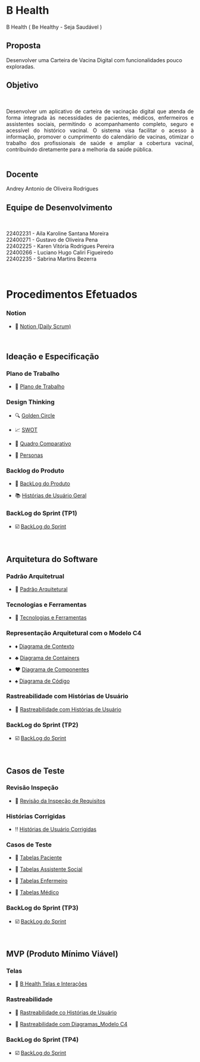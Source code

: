 # B Health
 B Health ( Be Healthy - Seja Saudável )

## Proposta
Desenvolver uma Carteira de Vacina Digital com funcionalidades pouco exploradas.

## Objetivo
<br>

<p align="justify">Desenvolver um aplicativo de carteira de vacinação digital que atenda de forma integrada às necessidades de pacientes, médicos, enfermeiros e assistentes sociais, permitindo o acompanhamento completo, seguro e acessível do histórico vacinal. O sistema visa facilitar o acesso à informação, promover o cumprimento do calendário de vacinas, otimizar o trabalho dos profissionais de saúde e ampliar a cobertura vacinal, contribuindo diretamente para a melhoria da saúde pública.
<br>
<br>

## Docente
Andrey Antonio de Oliveira Rodrigues

## Equipe de Desenvolvimento 

<br>

22402231 - Aila Karoline Santana Moreira     
22400271 - Gustavo de Oliveira Pena        
22402225 - Karen Vitória Rodrigues Pereira   
22400266 - Luciano Hugo Caliri Figueiredo    
22402235 - Sabrina Martins Bezerra

<br>

# Procedimentos Efetuados
### Notion
- :open_file_folder: [Notion (Daily Scrum)](https://www.notion.so/Daily-Scrum-Relat-rios-1e64615ebb3180238b5fcefbf5ceecc5)
<br>

## Ideação e Especificação

### Plano de Trabalho
- :speech_balloon: [Plano de Trabalho](https://github.com/hisokarenn/ES1-TP1/blob/859b5ccd4a17bda57965a308a1e962c64b0d5e9f/Ideacao_Especificacao/1_Plano_de_Trabalho/Plano_de_Trabalho.md)

### Design Thinking
- :mag: [Golden Circle](https://github.com/hisokarenn/ES1-TP1/blob/d64d984eea579a135c9c3db8bac4e7259134389f/Ideacao_Especificacao/2_Design_Thinking/1_Golden_Circle.md)

- :chart_with_upwards_trend: [SWOT](https://github.com/hisokarenn/ES1-TP1/blob/859b5ccd4a17bda57965a308a1e962c64b0d5e9f/Ideacao_Especificacao/2_Design_Thinking/2_SWOT.md)

- :twisted_rightwards_arrows: [Quadro Comparativo](https://github.com/hisokarenn/ES1-TP1/blob/d64d984eea579a135c9c3db8bac4e7259134389f/Ideacao_Especificacao/2_Design_Thinking/3_Quadro_Comparativo.md)

- :bust_in_silhouette: [Personas](https://github.com/hisokarenn/ES1-TP1/blob/859b5ccd4a17bda57965a308a1e962c64b0d5e9f/Ideacao_Especificacao/2_Design_Thinking/4_Personas.md)
  
### Backlog do Produto
- :busts_in_silhouette: [BackLog do Produto](https://github.com/hisokarenn/ES1-TP1/blob/dddc3d265a1f04deea29acc2e71a4026eed3c345/Ideacao_Especificacao/3_BackLog_do_Produto/BackLog_do_Produto.md)

- :books: [Histórias de Usuário Geral](https://github.com/hisokarenn/ES1-TP1/blob/dddc3d265a1f04deea29acc2e71a4026eed3c345/Ideacao_Especificacao/3_BackLog_do_Produto/Hist%C3%B3rias_de_usu%C3%A1rio.md)

### BackLog do Sprint (TP1)
- :ballot_box_with_check: [BackLog do Sprint](https://github.com/hisokarenn/ES1-TP1/blob/dddc3d265a1f04deea29acc2e71a4026eed3c345/Ideacao_Especificacao/4_BackLog_do_Sprint/BackLog_do_Sprint.md)
<br>

## Arquitetura do Software
### Padrão Arquitetrual
- :triangular_ruler: [Padrão Arquitetural](https://github.com/hisokarenn/ES1-TP1/blob/24125bd3bc103330c16087f5f7c40439a8646a6e/Arquitetura_do_Software/1_Padr%C3%A3o_Arquitetural/Padr%C3%A3o_Arquitetural.md)

### Tecnologias e Ferramentas
- :hammer: [Tecnologias e Ferramentas](https://github.com/hisokarenn/ES1-TP1/blob/24125bd3bc103330c16087f5f7c40439a8646a6e/Arquitetura_do_Software/2_Tecnologias_e_Ferramentas/Tech%20Stack%20Map.md)

### Representação Arquitetural com o Modelo C4
- :diamonds: [Diagrama de Contexto](https://github.com/hisokarenn/ES1-TP1/blob/24125bd3bc103330c16087f5f7c40439a8646a6e/Arquitetura_do_Software/3_Arquitetura_Modelo_C4/1_Diagrama_de_Contexto.md)
  
- :clubs: [Diagrama de Containers](https://github.com/hisokarenn/ES1-TP1/blob/24125bd3bc103330c16087f5f7c40439a8646a6e/Arquitetura_do_Software/3_Arquitetura_Modelo_C4/2_Diagrama_de_Containers.md)
  
- :hearts: [Diagrama de Componentes](https://github.com/hisokarenn/ES1-TP1/blob/24125bd3bc103330c16087f5f7c40439a8646a6e/Arquitetura_do_Software/3_Arquitetura_Modelo_C4/3_Diagrama_de_Componentes.md)
  
- :spades: [Diagrama de Código](https://github.com/hisokarenn/ES1-TP1/blob/ea28685b30978f5be9cd8f2f8872ce3c051f03c6/Arquitetura_do_Software/3_Arquitetura_Modelo_C4/4_Diagrama_de_C%C3%B3digo_(Estrutural).md)

### Rastreabilidade com Histórias de Usuário
- :pushpin: [Rastreabilidade com Histórias de Usuário](https://github.com/hisokarenn/ES1-TP1/blob/ea28685b30978f5be9cd8f2f8872ce3c051f03c6/Arquitetura_do_Software/4_Rastreabilidade_com_Hist%C3%B3rias_de_Usu%C3%A1rio/Rastreabilidade_com_Hist%C3%B3rias_de_Usu%C3%A1rio.md)

### BackLog do Sprint (TP2)
- :ballot_box_with_check: [BackLog do Sprint](https://github.com/hisokarenn/ES1-TP1/blob/ea28685b30978f5be9cd8f2f8872ce3c051f03c6/Arquitetura_do_Software/5_BackLog_do_Sprint/BackLog_do_Sprint.md)
<br>

## Casos de Teste
### Revisão Inspeção
- :arrows_counterclockwise: [Revisão da Inspeção de Requisitos](https://github.com/hisokarenn/ES1-TP1/blob/08fb619a3d3cead62463796557baba4da1351471/Casos_de_Teste/1_Revis%C3%A3o_da_Inspe%C3%A7%C3%A3o_Requisitos/Revis%C3%A3o_da_Inspe%C3%A7%C3%A3o.md)

### Histórias Corrigidas
- :bangbang: [Histórias de Usuário Corrigidas](https://github.com/hisokarenn/ES1-TP1/blob/08fb619a3d3cead62463796557baba4da1351471/Casos_de_Teste/2_Hist%C3%B3rias_de_Usu%C3%A1rio_Corrigidas/Hist%C3%B3rias_de_Usu%C3%A1rio_Corrigidas.md)

### Casos de Teste
- :small_blue_diamond: [Tabelas Paciente](https://github.com/hisokarenn/ES1-TP1/blob/08fb619a3d3cead62463796557baba4da1351471/Casos_de_Teste/3_Tabela_Classes_de_Equival%C3%AAncia_e_Casos_de_Teste/1_Tabelas_Paciente.md)
 
- :small_orange_diamond: [Tabelas Assistente Social](https://github.com/hisokarenn/ES1-TP1/blob/08fb619a3d3cead62463796557baba4da1351471/Casos_de_Teste/3_Tabela_Classes_de_Equival%C3%AAncia_e_Casos_de_Teste/2_Tabelas_Assistente_Social.md)

- :small_blue_diamond: [Tabelas Enfermeiro](https://github.com/hisokarenn/ES1-TP1/blob/08fb619a3d3cead62463796557baba4da1351471/Casos_de_Teste/3_Tabela_Classes_de_Equival%C3%AAncia_e_Casos_de_Teste/3_Tabelas_Enfermeiro.md)
 
- :small_blue_diamond: [Tabelas Médico](https://github.com/hisokarenn/ES1-TP1/blob/08fb619a3d3cead62463796557baba4da1351471/Casos_de_Teste/3_Tabela_Classes_de_Equival%C3%AAncia_e_Casos_de_Teste/4_Tabelas_M%C3%A9dico.md)
 
### BackLog do Sprint (TP3)
- :ballot_box_with_check: [BackLog do Sprint](https://github.com/hisokarenn/ES1-TP1/blob/08fb619a3d3cead62463796557baba4da1351471/Casos_de_Teste/4_BackLog_do_Sprint/BackLog_do_Sprint.md)
<br>

## MVP (Produto Mínimo Viável)

### Telas
- :iphone: [B Health Telas e Interações]()

### Rastreabilidade
- :busts_in_silhouette: [Rastreabilidade co Histórias de Usuário](https://github.com/hisokarenn/ES1_B_Health/blob/b7a41cb9a3427d82865b987d7099d3d9388a44a2/MVP/2_Rastreabilidade_Hist%C3%B3rias_Usu%C3%A1rio/Rastreabilidade_Hist%C3%B3rias_Usu%C3%A1rio.md)

- :pencil: [Rastreabilidade com Diagramas_Modelo C4](https://github.com/hisokarenn/ES1_B_Health/blob/b7a41cb9a3427d82865b987d7099d3d9388a44a2/MVP/3_Rastreabilidade_ModeloC4/Rastreabilidade_ModeloC4.md)

### BackLog do Sprint (TP4)
- :ballot_box_with_check: [BackLog do Sprint](https://github.com/hisokarenn/ES1_B_Health/blob/b7a41cb9a3427d82865b987d7099d3d9388a44a2/MVP/4_BackLog_do_Sprint/BackLog_do_Sprint.md)
<br>
